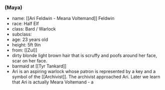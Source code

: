 ### (Maya) 
- name: [[Ari Feldwin - Meana Voltemand]] Feldwin
- race: Half Elf
- class: Bard / Warlock
- subclass: 
- age: 23 years old
- height: 5ft 9in
- from: [[Zul]]
- dirty blonde light brown hair that is scruffy and poofs around her face, scar on her face.
- barmaid at [[Tyr Tankard]]
- Ari is an aspiring warlock whose patron is represented by a key and a symbol of the [[Archivist]]. The archivist approached Ari. Later we learn that Ari is actually Meara Voltemand - a 